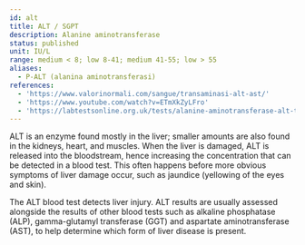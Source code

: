 ```yaml
---
id: alt
title: ALT / SGPT
description: Alanine aminotransferase
status: published
unit: IU/L
range: medium < 8; low 8-41; medium 41-55; low > 55
aliases:
  - P-ALT (alanina aminotransferasi)
references:
  - 'https://www.valorinormali.com/sangue/transaminasi-alt-ast/'
  - 'https://www.youtube.com/watch?v=ETmXkZyLFro'
  - 'https://labtestsonline.org.uk/tests/alanine-aminotransferase-alt-test'
---
```

ALT is an enzyme found mostly in the liver; smaller amounts are also found in the kidneys, heart, and muscles. When the liver is damaged, ALT is released into the bloodstream, hence increasing the concentration that can be detected in a blood test. This often happens before more obvious symptoms of liver damage occur, such as jaundice (yellowing of the eyes and skin).

The ALT blood test detects liver injury. ALT results are usually assessed alongside the results of other blood tests such as alkaline phosphatase (ALP), gamma-glutamyl transferase (GGT) and aspartate aminotransferase (AST), to help determine which form of liver disease is present.
